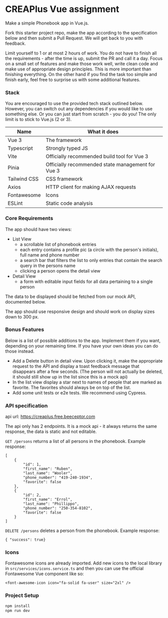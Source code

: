 # CREAPlus Vue assignment
Make a simple Phonebook app in Vue.js.

Fork this starter project repo, make the app according to the specification below and then submit a Pull Request. We will get back to you with feedback.

Limit yourself to 1 or at most 2 hours of work. You do not have to finish all the requirements - after the time is up, submit the PR and call it a day. Focus on a small set of features and make those work well, write clean code and make use of appropriate design principles. This is more important than finishing everything. On the other hand if you find the task too simple and finish early, feel free to surprise us with some additional features.

### Stack
You are encouraged to use the provided tech stack outlined below. However, you can switch out any dependencies if you would like to use something else. Or you can just start from scratch - you do you! The only limit is to stick to Vue.js (2 or 3).

| Name         | What it does                                      |
|--------------|---------------------------------------------------|
| Vue 3        | The framework                                     |
| Typescript   | Strongly typed JS                                 |
| Vite         | Officially recommended build tool for Vue 3       |
| Pinia        | Officially recommended state management for Vue 3 |
| Tailwind CSS | CSS framework                                     |
| Axios        | HTTP client for making AJAX requests              |
| Fontawesome  | Icons                                             |
| ESLint       | Static code analysis                              |


### Core Requirements
The app should have two views:

- List View
    - a scrollable list of phonebook entries
    - each entry contains a profile pic (a circle with the person's initials), full name and phone number
    - a search bar that filters the list to only entries that contain the search query in the persons name
    - clicking a person opens the detail view
- Detail View
    - a form with editable input fields for all data pertaining to a single person

The data to be displayed should be fetched from our mock API, documented below.

The app should use responsive design and should work on display sizes down to 300 px.

### Bonus Features
Below is a list of possible additions to the app. Implement them if you want, depending on your remaining time. If you have your own ideas you can do those instead.

- Add a Delete button in detail view. Upon clicking it, make the appropriate request to the API and display a toast feedback message that disappears after a few seconds. (The person will not actually be deleted, it should still show up in the list since this is a mock api)
- In the list view display a star next to names of people that are marked as favorite. The favorites should always be on top of the list.
- Add some unit tests or e2e tests. We recommend using Cypress.


### API specification
api url: https://creaplus.free.beeceptor.com

The api only has 2 endpoints. It is a mock api - it always returns the same response, the data is static and not editable.

`GET /persons` returns a list of all persons in the phonebook.
Example response:
```
[
    {
        "id": 1,
        "first_name": "Ruben",
        "last_name": "Wooler",
        "phone_number": "419-240-1934",
        "favorite": false
    },
    {
        "id": 2,
        "first_name": "Errol",
        "last_name": "Phillippo",
        "phone_number": "250-354-8102",
        "favorite": false
    }
]
```

`DELETE /persons` deletes a person from the phonebook.
Example response:
```
{ "success": true}
```

### Icons
Fontawesome icons are already imported. Add new icons to the local library in `src/services/icons.service.ts` and then you can use the official Fontawesome Vue component like so:
``` vue
<font-awesome-icon icon="fa-solid fa-user" size="2xl" />
```

### Project Setup

```sh
npm install
npm run dev
```

